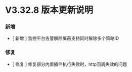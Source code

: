 # V3.32.8 版本更新说明

### 新增

- [ 新增 ] 监控平台告警解除屏蔽支持同时解除多个策略ID

### 修复

- [ 修复 ] 修复部分内置插件执行失败时，http回调失效的问题
